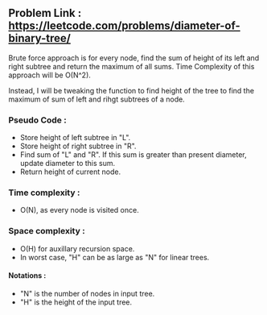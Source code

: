 ## Problem Link : https://leetcode.com/problems/diameter-of-binary-tree/

Brute force approach is for every node, find the sum of height of its left and right subtree and return the maximum of all sums. Time Complexity of this approach will be O(N^2). 

Instead, I will be tweaking the function to find height of the tree to find the maximum of sum of left and rihgt subtrees of a node.

### Pseudo Code :
  - Store height of left subtree in "L".
  - Store height of right subtree in "R".
  - Find sum of "L" and "R". If this sum is greater than present diameter, update diameter to this sum.
  - Return height of current node.

### Time complexity : 
  - O(N), as every node is visited once.
  
### Space complexity : 
  - O(H) for auxillary recursion space.
  - In worst case, "H" can be as large as "N" for linear trees.

#### Notations : 
  - "N" is the number of nodes in input tree.
  - "H" is the height of the input tree.
